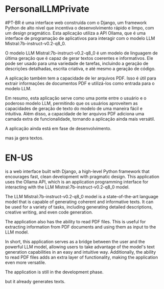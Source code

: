 # PersonalLLMPrivate 
#PT-BR
 é uma interface web construída com o Django, um framework Python de alto nível que incentiva o desenvolvimento rápido e limpo, com um design pragmático. Esta aplicação utiliza a API Ollama, que é uma interface de programação de aplicativos para interagir com o modelo LLM Mistral:7b-instruct-v0.2-q8_0.

O modelo LLM Mistral:7b-instruct-v0.2-q8_0 é um modelo de linguagem de última geração que é capaz de gerar textos coerentes e informativos. Ele pode ser usado para uma variedade de tarefas, incluindo a geração de descrições detalhadas, escrita criativa, e até mesmo a geração de código.

A aplicação também tem a capacidade de ler arquivos PDF. Isso é útil para extrair informações de documentos PDF e utilizá-los como entrada para o modelo LLM.

Em resumo, esta aplicação serve como uma ponte entre o usuário e o poderoso modelo LLM, permitindo que os usuários aproveitem as capacidades de geração de texto do modelo de uma maneira fácil e intuitiva. Além disso, a capacidade de ler arquivos PDF adiciona uma camada extra de funcionalidade, tornando a aplicação ainda mais versátil.

A aplicação ainda está em fase de desenvolvimento.

mas ja gera textos. 



# EN-US

  is a web interface built with Django, a high-level Python framework that encourages fast, clean development with pragmatic design. This application uses the Ollama API, which is an application programming interface for interacting with the LLM Mistral:7b-instruct-v0.2-q8_0 model.

The LLM Mistral:7b-instruct-v0.2-q8_0 model is a state-of-the-art language model that is capable of generating coherent and informative texts. It can be used for a variety of tasks, including generating detailed descriptions, creative writing, and even code generation.

The application also has the ability to read PDF files. This is useful for extracting information from PDF documents and using them as input to the LLM model.

In short, this application serves as a bridge between the user and the powerful LLM model, allowing users to take advantage of the model's text generation capabilities in an easy and intuitive way. Additionally, the ability to read PDF files adds an extra layer of functionality, making the application even more versatile.

The application is still in the development phase.

but it already generates texts. 
